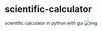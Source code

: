 # scientific-calculator
scientific calculator in python with gui
![img]("https://github.com/letsdopycode/scientific-calculator/commit/b5546c260ff45dbd04b37f52f774cf0c5d8219f8")
